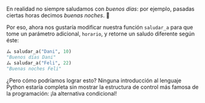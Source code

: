 En realidad no siempre saludamos con _buenos días_: por ejemplo, pasadas ciertas horas decimos _buenas noches_. :night_with_stars: 

Por eso, ahora nos gustaría modificar nuestra función `saludar_a` para que tome un parámetro adicional, `horario`, y retorne un saludo diferente según éste: 

```python
ム saludar_a("Dani", 10)
"Buenos días Dani"
ム saludar_a("Feli", 22)
"Buenas noches Feli"
```

¿Pero cómo podríamos lograr esto? Ninguna introducción al lenguaje Python estaría completa sin mostrar la estructura de control más famosa de la programación: ¡la alternativa condicional!
